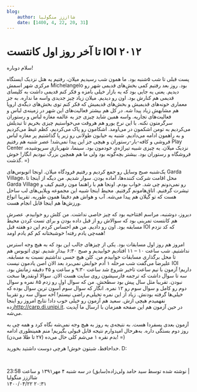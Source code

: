 ```yaml
---
blog:
    author: شااززز منگولیا
    date: [1400, 4, 22, 20, 31]
---
```

# تا آخر روز اول کانتست IOI ۲۰۱۲

<div class="cnt">
<p>سلام دوباره!</p>
<p>پست قبلی تا شب ۵‌شنبه بود. ما همون شب رسیدیم میلان، رفتیم یه هتل نزدیک ایستگاه مرکزی شهر اسمش Michelangelo بود. روز بعد رفتیم کمی بخش‌های قدیمی شهر رو دیدیم. یعنی یه جایی بود که یه بازار خیلی بامزه و فکر کنم قدیمی داشت به کلیسای قدیمی هم کنارش بود. اون رو دیدیم. میلان زیاد چیز جدیدی واسه ما نداره. به جز معماری خونه‌های قدیمیش و بخش‌های قدیمیش که فکر کنم توی بخش‌های دیگه‌ی اروپا هم مشابهش زیاد پیدا شه. در کل هم بیشتر فعالیت‌های این شهر در زمینه‌ی لباس و فعالیت‌های تجاریه. واسه همین شاید چیزی جز یه عالمه مغازه لباس و رستوران سرگرمتون نکنه. با این نرخ یورو هم هروقت می‌خواستیم چیزی بخریم تا تبدیلش می‌کردیم به تومن اشکمون در می‌اومد. اشکامون رو پاک می‌کردیم، کظم غیظ می‌کردیم و به راهمون ادامه می‌دادیم. شنبه یه خیابون طولانی رو زیر پا گذاشتیم پر مغازه لباس فروشی و کافه-بار-رستوران و هیچی جز این پیدا نمی‌شد! عصر شنبه هم رفتیم Play Center نزدیک میلان. یه چیزی شبیه تیراژه‌ی خودمون بود. سینما، شهربازی سرپوشیده، فروشگاه و رستوران بود. بیشتر بچه‌گونه بود ولی ما هم همچین بزرگ نبودیم انگار! خوش گذشت. =)</p>
<p>یک‌شنبه صبح وسایل رو جمع کردیم و رفتیم فرودگاه میلان. اونجا اتوبوس‌های Garda Village، محل اقامت شرکت کننده‌ها، آماده بودن. سوار شدیم. من دیگه از اینجا تا Garda Village رو نمی‌دونم چی شد. خواب بودم. اونجا هم با راهنما مون رفتیم کیف و تیشرت گرفتیم. اتاق‌هامونم گرفتیم. محیط اینجا شبیه این مجموعه ویلایی‌های لب ساحل هست که تو گیلان هم پیدا می‌شه. آب و هواش هم دقیقا همون طوریه. تقریبا انواع ورزش‌ها هم اینجا قابل انجام هست.</p>
<p>دیروز، دوشنبه، مراسم افتتاحیه بود که چیز خاصی نداشت. من کلش رو خوابیدم. عصرش هم کانتست تمرینی بود که سوالاش رو از قبل داده بودن و برای تست کردن محیط مسابقه بود. اون رو دادیم. من هم احساس کردم این دو هفته قبل IOI‌ که کد نزدم همه‌چی یادم رفته! خوشبختانه کم کم یادم اومد!</p>
<p>امروز هم روز اول مسابقات بود. یکی از چیز‌های جالب این بود که به هیچ وجه استرس نداشتیم. شب ساعت ۱۰ – ۱۱ افتادیم خوابیدیم و صبح ۶:۳۰ بیدار شدیم. توی اتوبوس هم تا محل برگذاری مسابقات خوابیدم من. کلن هیچ حسی نداشتیم نسبت به مسابقه. علیرضا می‌گفت شب مرحله ۱ آدم خوابش نمی‌برد بعد الان اصن یادمون نیست IOI‌ داریم! آزمون با نیم ساعت تاخیر شروع شد ساعت ۹:۳۰ و ساعت و ۴۵ دقیقه زمانش بود. سه تا سوال داشت که ترجمه فارسیشون روی سایت هست الان. سوالا اونقدر‌ها سخت نبودن. تقریبا مثل سال پیش بود سطحش. من که سوال اول رو زدم ۸۵ نمره و سوال دوم رو کامل و سوال سوم رو ۱۲ نمره. انگار که سوال سوم آسون ترین سوال بوده که خیلی‌ها گرفته بودنش. زیاد از این نمره تخیلی‌م راضی نیستم! آخه سوال سه رو تقریبا نفهمیدم هیچی ازش. سعید هم آزمون رو خیلی خوب داد! نتایج امروز رو اینجا زده<a href="http://carp.di.unipi.it">http://carp.di.unipi.it</a>. در حین آزمون هم این صفحه همزمان با ارسال ما آپدیت می‌شه.</p>
<p>آزمون بعدی پسفردا هست. به نتیجه‌ی یه روز به هیچ وجه نمی‌شه نگاه کرد و همه چی به روز دوم بستگی داره. به‌هرحال امیدوارم نتیجه قابل قبولی بگیریم! منم همینطوری ادامه بدم نقره ۱ می‌شم کلی حال می‌ده (۲۷ تا طلا می‌دن)!‌ =)</p>
<p>خداحافظ، شبتون خوش! هرچی دوست داشتید بخورید. D:</p>
<div><br/></div>
<p></p>
<div class="postDesc">نوشته شده توسط سید حامد ولی‌زاده(سابق) در سه شنبه ۴ مهر۱۳۹۱ و ساعت 23:58 
	 |</div>
</div>

<div class="blog-info">
    <div class="blog-author">شااززز منگولیا</div>
    <div class="blog-date">۱۴۰۰/۰۴/۲۲ ۲۰:۳۱</div>
</div>

